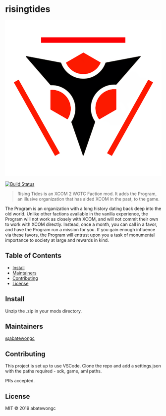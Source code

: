 # risingtides

![preview](./ModPreview.jpg)

[![Build Status](https://jenkins.aleosiss.io/job/Rising%20Tides/job/develop/badge/icon)](https://jenkins.aleosiss.io/job/Rising%20Tides/job/develop/)

> Rising Tides is an XCOM 2 WOTC Faction mod. It adds the Program, an illusive organization that has aided XCOM in the past, to the game.

The Program is an organization with a long history dating back deep into the old world. Unlike other factions available in the vanilla experience, the Program will not work as closely with XCOM, and will not commit their own to work with XCOM directly. Instead, once a month, you can call in a favor, and have the Program run a mission for you. If you gain enough influence via these favors, the Program will entrust upon you a task of monumental importance to society at large and rewards in kind.

## Table of Contents

- [Install](#install)
- [Maintainers](#maintainers)
- [Contributing](#contributing)
- [License](#license)

## Install

Unzip the .zip in your mods directory.

## Maintainers

[@abatewongc](https://github.com/abatewongc)

## Contributing

This project is set up to use VSCode. Clone the repo and add a settings.json with the paths required - sdk, game, aml paths.

PRs accepted.

## License

MIT © 2019 abatewongc
